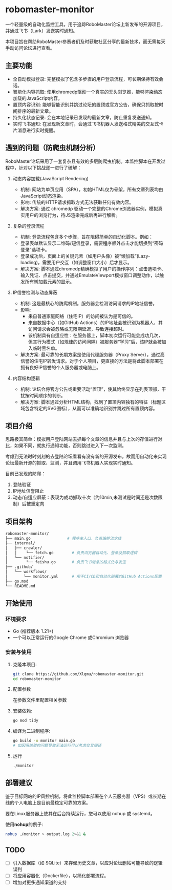 # robomaster-monitor

一个轻量级的自动化监控工具，用于追踪RoboMaster论坛上新发布的开源项目，并通过飞书（Lark）发送实时通知。

本项目旨在帮助RoboMaster参赛者们及时获取社区分享的最新技术，而无需每天手动访问论坛进行查看。

## 主要功能

- 全自动模拟登录: 完整模拟了包含多步骤的用户登录流程，可长期保持有效会话。
- 智能化内容抓取: 使用chromedp驱动一个真实的无头浏览器，能够渲染动态加载的JavaScript内容。
- 置顶内容识别: 能够智能识别并跳过论坛的置顶或官方公告，确保只抓取按时间排序的最新文章。
- 持久化状态记录: 会在本地记录已发现的最新文章，防止重复发送通知。
- 实时飞书通知: 在发现新文章时，会通过飞书机器人发送格式精美的交互式卡片消息进行实时提醒。

## 遇到的问题（防爬虫机制分析）

RoboMaster论坛采用了一套复杂且有效的多层防爬虫机制。本监控脚本在开发过程中，针对以下挑战逐一进行了破解：

1. 动态内容加载(JavaScript Rendering)
   - 机制: 网站为单页应用（SPA），初始HTML仅为骨架，所有文章列表均由JavaScript动态渲染。
   - 影响: 传统的HTTP请求抓取方式无法获取任何有效内容。
   - 解决方案: 通过 chromedp 驱动一个完整的Chrome浏览器实例，模拟真实用户的浏览行为，待JS渲染完成后再进行解析。

2. 复杂的登录流程
   - 机制: 登录流程包含多个步骤，旨在阻碍简单的自动化脚本。例如：
   - 登录表单默认显示二维码/短信登录，需要程序额外点击才能切换到“密码登录”选项卡。
   - 登录成功后，页面上的关键元素（如用户头像）被“懒加载”(Lazy-loading)，需要用户交互（如调整窗口大小）后才显示。
   - 解决方案: 脚本通过chromedp精确模拟了用户的操作序列：点击选项卡、输入凭证、点击提交，并通过EmulateViewport模拟窗口调整动作，以触发所有懒加载元素的显示。

3. IP信誉检测与动态屏蔽
   - 机制: 这是最核心的防爬机制。服务器会检测访问请求的IP地址信誉。
   - 影响:
     - 来自普通家庭网络（住宅IP）的访问被认为是可信的。
     - 来自数据中心（如GitHub Actions）的IP地址会被识别为机器人，其访问请求会被忽略或无限期延迟，导致连接超时。
     - 该机制具有自适应性：在服务器上，脚本初次运行可能会成功几次，但其行为模式（如规律的访问间隔）被服务器“学习”后，该IP就会被加入临时黑名单。
   - 解决方案: 最可靠的长期方案是使用代理服务器（Proxy Server），通过高信誉的住宅IP转发请求。对于个人项目，更直接的方法是将此脚本部署在拥有良好IP信誉的个人服务器或电脑上。

4. 内容结构逻辑
   - 机制: 论坛会将官方公告或重要活动“置顶”，使其始终显示在列表顶部，干扰按时间顺序的判断。
   - 解决方案: 脚本通过分析HTML结构，找到了置顶内容独有的特征（标题区域包含特定的SVG图标），从而可以准确地识别并跳过所有置顶内容。

## 项目介绍

思路极其简单：模拟用户登陆网站去抓每个文章的信息并且与上次的存值进行对比，如果不同，就执行通知功能，否则跳过进入下一次监测。

考虑到无法时时刻刻的去登陆论坛看看有没有新的开源发布，故而用自动化来实现论坛最新开源的抓取、监测，并且调用飞书机器人实现实时通知。

目前已发现的防爬：

1. 登陆验证
2. IP地址信誉阻止
3. 动态/自适应屏蔽：表现为成功抓取十次（约10min,未测试是时间还是次数限制）后被重定向

## 项目架构

```bash
robomaster-monitor/
├── main.go                # 程序主入口，负责编排流水线
├── internal/
│   ├── crawler/
│   │    └── fetch.go        # 负责浏览器自动化、登录及抓取逻辑
│   └── notifier/
│        └── feishu.go       # 负责飞书消息的格式化与发送
├── .github/
│   └── workflows/
│       └── monitor.yml      # 用于CI/CD和自动化部署的GitHub Actions配置
├── go.mod
└── README.md
```

## 开始使用

### 环境要求

- Go (推荐版本 1.21+)
- 一个可以正常运行的Google Chrome 或Chromium 浏览器

### 安装与使用

1. 克隆本项目:

   ```bash
   git clone https://github.com/Xlqmu/robomaster-monitor.git
   cd robomaster-monitor
   ```

2. 配置参数

   在参数文件里配置相关参数

3. 安装依赖:

   ```bash
   go mod tidy
   ```

4. 编译为二进制程序:

   ```bash
   go build -o monitor main.go
   # 如因系统架构问题导致无法运行可以考虑交叉编译
   ```

5. 运行

   ```bash
   ./monitor
   ```

## 部署建议

鉴于目标网站的IP风控机制，将此监控脚本部署在个人云服务器（VPS）或长期在线的个人电脑上是目前最稳定可靠的方案。

要在Linux服务器上使其在后台持续运行，您可以使用 nohup 或 systemd。

使用**nohup**的例子:

```bash
nohup ./monitor > output.log 2>&1 &
```

## TODO

- [ ] 引入数据库（如 SQLite）来存储历史文章，以应对论坛删帖可能导致的逻辑误判
- [ ] 将应用容器化（Dockerfile），以简化部署流程。
- [ ] 增加对更多通知渠道的支持
